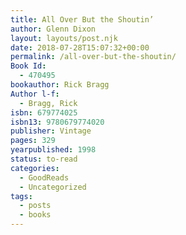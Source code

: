 ```yaml
---
title: All Over But the Shoutin’
author: Glenn Dixon
layout: layouts/post.njk
date: 2018-07-28T15:07:32+00:00
permalink: /all-over-but-the-shoutin/
Book Id:
  - 470495
bookauthor: Rick Bragg
Author l-f:
  - Bragg, Rick
isbn: 679774025
isbn13: 9780679774020
publisher: Vintage
pages: 329
yearpublished: 1998
status: to-read
categories:
  - GoodReads
  - Uncategorized
tags:
  - posts
  - books
---
```

